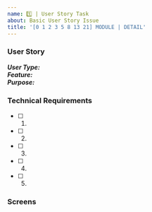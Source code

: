 ```yaml
---
name: 1️⃣ | User Story Task
about: Basic User Story Issue
title: '[0 1 2 3 5 8 13 21] MODULE | DETAIL'
---
```


### User Story

**_User Type:_**  
**_Feature:_**  
**_Purpose:_**

<!-- 🚫 Please DELETE sections that are not used -->

### Technical Requirements

- [ ] 1.
- [ ] 2.
- [ ] 3.
- [ ] 4.
- [ ] 5.

### Screens
